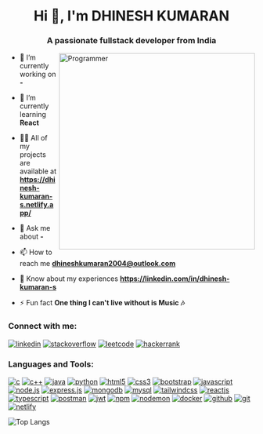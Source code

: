 <h1 align="center">Hi 👋, I'm DHINESH KUMARAN</h1>
<h3 align="center">A passionate fullstack developer from India</h3>

<img align="right" alt="Programmer" width="400" src="https://miro.medium.com/v2/resize:fit:875/1*VMmvImch6VU5pc2VktY1uw.gif">

- 🔭 I’m currently working on **-**

- 🌱 I’m currently learning **React**

- 👨‍💻 All of my projects are available at **https://dhinesh-kumaran-s.netlify.app/**

- 💬 Ask me about **-**

- 📫 How to reach me **dhineshkumaran2004@outlook.com**

- 📄 Know about my experiences **https://linkedin.com/in/dhinesh-kumaran-s**

- ⚡ Fun fact **One thing I can't live without is Music 🎶**

<h3 align="left">Connect with me:</h3>
<p align="left">
<a href="https://www.linkedin.com/in/dhinesh-kumaran-s/" target="blank"><img align="center" src="https://img.shields.io/badge/Linkedin-%230077B5.svg?logo=linkedin&logoColor=white" alt="linkedin" /></a>
<a href="https://stackoverflow.com/users/27397331/imdk2004" target="blank"><img align="center" src="https://img.shields.io/badge/-Stack%20Overflow-FE7A16?logo=stack-overflow&logoColor=white" alt="stackoverflow" /></a>
<a href="https://leetcode.com/u/22CSR048_Dhinesh/" target="blank"><img align="center" src="https://img.shields.io/badge/LeetCode-000000?logo=LeetCode&logoColor=#d16c06" alt="leetcode" /></a>
<a href="https://www.hackerrank.com/profile/22CSR048_Dhinesh" target="blank"><img align="center" src="https://img.shields.io/badge/-Hackerrank-00EA64?style=flat&logo=HackerRank&logoColor=white" alt="hackerrank" /></a>
</p>

<h3 align="left">Languages and Tools:</h3>
<p align="left">
    <a href="https://www.cprogramming.com/" target="_blank"><img src="https://img.shields.io/badge/c-%2300599C.svg?style=for-the-badge&logo=c&logoColor=white" alt="c" /></a>
    <a href="https://www.cprogramming.com/" target="_blank"><img src="https://img.shields.io/badge/c++-%2300599C.svg?style=for-the-badge&logo=c%2B%2B&logoColor=white" alt="c++" /></a>
    <a href="https://www.java.com" target="_blank"><img src="https://img.shields.io/badge/java-%23ED8B00.svg?style=for-the-badge&logo=openjdk&logoColor=white" alt="java" /></a>
    <a href="https://www.python.org/" target="_blank"><img src="https://img.shields.io/badge/python-3670A0?style=for-the-badge&logo=python&logoColor=ffdd54" alt="python" /></a>
    <a href="https://www.w3.org/html/" target="_blank"><img src="https://img.shields.io/badge/html5-%23E34F26.svg?style=for-the-badge&logo=html5&logoColor=white" alt="html5" /></a>
    <a href="https://www.w3schools.com/css/" target="_blank"><img src="https://img.shields.io/badge/css3-%231572B6.svg?style=for-the-badge&logo=css3&logoColor=white" alt="css3" /></a>
    <a href="https://getbootstrap.com/" target="_blank"><img src="https://img.shields.io/badge/bootstrap-%238511FA.svg?style=for-the-badge&logo=bootstrap&logoColor=white" alt="bootstrap" /></a>
    <a href="https://developer.mozilla.org/en-US/docs/Web/JavaScript" target="_blank"><img src="https://img.shields.io/badge/javascript-%23323330.svg?style=for-the-badge&logo=javascript&logoColor=%23F7DF1E" alt="javascript" /></a>
    <a href="https://nodejs.org/en" target="_blank"><img src="https://img.shields.io/badge/node.js-6DA55F?style=for-the-badge&logo=node.js&logoColor=white" alt="node.js" /></a>
    <a href="https://expressjs.com/" target="_blank"><img src="https://img.shields.io/badge/express.js-%23404d59.svg?style=for-the-badge&logo=express&logoColor=%2361DAFB" alt="express.js" /></a>
    <a href="https://www.mongodb.com/" target="_blank"><img src="https://img.shields.io/badge/MongoDB-%234ea94b.svg?style=for-the-badge&logo=mongodb&logoColor=white" alt="mongodb" /></a>
    <a href="https://www.mysql.com/" target="_blank"><img src="https://img.shields.io/badge/mysql-4479A1.svg?style=for-the-badge&logo=mysql&logoColor=white" alt="mysql" /></a>
    <a href="https://tailwindcss.com/" target="_blank"><img src="https://img.shields.io/badge/tailwindcss-%2338B2AC.svg?style=for-the-badge&logo=tailwind-css&logoColor=white" alt="tailwindcss" /></a>
    <a href="https://react.dev/" target="_blank"><img src="https://img.shields.io/badge/react-%2320232a.svg?style=for-the-badge&logo=react&logoColor=%2361DAFB" alt="reactjs" /></a>
    <a href="https://www.typescriptlang.org/" target="_blank"><img src="https://img.shields.io/badge/typescript-%23007ACC.svg?style=for-the-badge&logo=typescript&logoColor=white" alt="typescript" /></a>
    <a href="https://www.postman.com/" target="_blank"><img src="https://img.shields.io/badge/Postman-FF6C37?style=for-the-badge&logo=postman&logoColor=white" alt="postman" /></a>
    <a href="https://jwt.io/" target="_blank"><img src="https://img.shields.io/badge/JWT-black?style=for-the-badge&logo=JSON%20web%20tokens" alt="jwt" /></a>
    <a href="https://www.npmjs.com/" target="_blank"><img src="https://img.shields.io/badge/NPM-%23CB3837.svg?style=for-the-badge&logo=npm&logoColor=white" alt="npm" /></a>
    <a href="https://www.npmjs.com/package/nodemon" target="_blank"><img src="https://img.shields.io/badge/NODEMON-%23323330.svg?style=for-the-badge&logo=nodemon&logoColor=%BBDEAD" alt="nodemon" /></a>
    <a href="https://app.docker.com/" target="_blank"><img src="https://img.shields.io/badge/docker-%230db7ed.svg?style=for-the-badge&logo=docker&logoColor=white" alt="docker" /></a>
    <a href="https://github.com/" target="_blank"><img src="https://img.shields.io/badge/github-%23121011.svg?style=for-the-badge&logo=github&logoColor=white" alt="github" /></a>
    <a href="https://git-scm.com/" target="_blank"><img src="https://img.shields.io/badge/git-%23F05033.svg?style=for-the-badge&logo=git&logoColor=white" alt="git" /></a>
    <a href="https://www.netlify.com/" target="_blank"><img src="https://img.shields.io/badge/netlify-%23000000.svg?style=for-the-badge&logo=netlify&logoColor=#00C7B7" alt="netlify" /></a>
</p>

![Top Langs](https://github-readme-stats.vercel.app/api/top-langs?username=dhineshkumaran&show_icons=true&locale=en&layout=compact)
